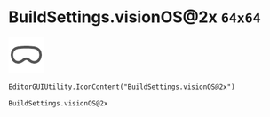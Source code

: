 # BuildSettings.visionOS@2x `64x64`
<img src="/img/BuildSettings.visionOS@2x.png" width=64 height=64>

``` CSharp
EditorGUIUtility.IconContent("BuildSettings.visionOS@2x")
```
```
BuildSettings.visionOS@2x
```
